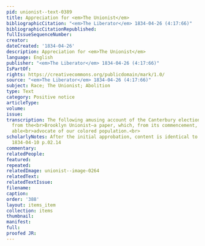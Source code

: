 ```yaml
---
pid: unionist--text-0389
title: Appreciation for <em>The Unionist</em>
bibliographicCitation: "<em>The Liberator</em> 1834-04-26 (4:17:66)"
bibliographicCitationRepublished: 
fullIssueSequenceNumber: 
creator: 
dateCreated: '1834-04-26'
description: Appreciation for <em>The Unionist</em>
language: English
publisher: "<em>The Liberator</em> 1834-04-26 (4:17:66)"
IsPartOf: 
rights: https://creativecommons.org/publicdomain/mark/1.0/
source: "<em>The Liberator</em> 1834-04-26 (4:17:66)"
subject: Race; The Unionist; Abolition
type: Text
category: Positive notice
articleType: 
volume: 
issue: 
transcription: The following amusing account of the Canterbury election is copied
  from the<br>Brooklyn Unionist—a paper, which, from its commencement, has been an
  able<br>advocate of our colored population.<br>
scholarlyNotes: After the initial approbation, content is identical to unionist--text-0314;
  1834-04-10 p.02.14
commentary: 
relatedPeople: 
featured: 
repeated: 
relatedImage: unionist--image-0264
relatedText: 
relatedTextIssue: 
filename: 
caption: 
order: '388'
layout: items_item
collection: items
thumbnail: 
manifest: 
full: 
proofed JR: 
---
```

